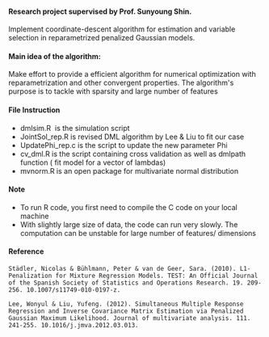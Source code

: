 
#### Research project supervised by Prof. Sunyoung Shin.
  Implement coordinate-descent algorithm for estimation and variable selection in reparametrized penalized Gaussian models. 

#### Main idea of the algorithm: 
Make effort to provide a efficient algorithm for numerical optimization with reparametrization and other convergent properties. The algorithm's purpose is to tackle with sparsity and large number of features  

#### File Instruction 
  * dmlsim.R  is the simulation script
  * JointSol_rep.R is revised DML algorithm by Lee & Liu to fit our case  
  * UpdatePhi_rep.c is the script to update the new parameter Phi 
  * cv_dml.R is the script containing cross validation as well as dmlpath function ( fit model for a vector of lambdas)
  * mvnorm.R is an open package for multivariate normal distribution 
  
#### Note
  * To run R code, you first need to compile the C code on your local machine 
  * With slightly large size of data, the code can run very slowly. The computation can be unstable for large number of features/ dimensions
  
#### Reference
```
Städler, Nicolas & Bühlmann, Peter & van de Geer, Sara. (2010). L1-Penalization for Mixture Regression Models. TEST: An Official Journal of the Spanish Society of Statistics and Operations Research. 19. 209-256. 10.1007/s11749-010-0197-z.
```
```
Lee, Wonyul & Liu, Yufeng. (2012). Simultaneous Multiple Response Regression and Inverse Covariance Matrix Estimation via Penalized Gaussian Maximum Likelihood. Journal of multivariate analysis. 111. 241-255. 10.1016/j.jmva.2012.03.013. 
```
####
